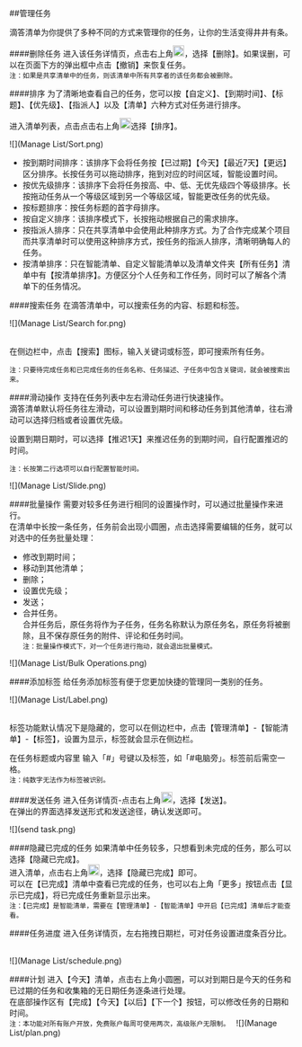 ##管理任务

滴答清单为你提供了多种不同的方式来管理你的任务，让你的生活变得井井有条。

####删除任务
进入该任务详情页，点击右上角<img src="../images/images_android/image001.png" title="更多" width="20" />，选择【删除】。如果误删，可以在页面下方的弹出框中点击【撤销】来恢复任务。
<br>`注：如果是共享清单中的任务，则该清单中所有共享者的该任务都会被删除。`

####排序
为了清晰地查看自己的任务，您可以按【自定义】、【到期时间】、【标题】、【优先级】、【指派人】以及【清单】六种方式对任务进行排序。

进入清单列表，点击点击右上角<img src="../images/images_android/image001.png" title="更多" width="20" />选择【排序】。

![](Manage List/Sort.png)

* 按到期时间排序：该排序下会将任务按【已过期】【今天】【最近7天】【更远】区分排序。长按任务可以拖动排序，拖到对应的时间区域，智能设置时间。
* 按优先级排序：该排序下会将任务按高、中、低、无优先级四个等级排序。长按拖动任务从一个等级区域到另一个等级区域，智能更改任务的优先级。
* 按标题排序：按任务标题的首字母排序。
* 按自定义排序：该排序模式下，长按拖动根据自己的需求排序。
* 按指派人排序：只在共享清单中会使用此种排序方式。为了合作完成某个项目而共享清单时可以使用这种排序方式，按任务的指派人排序，清晰明确每人的任务。
* 按清单排序：只在智能清单、自定义智能清单以及清单文件夹【所有任务】清单中有【按清单排序】。方便区分个人任务和工作任务，同时可以了解各个清单下的任务情况。

####搜索任务
在滴答清单中，可以搜索任务的内容、标题和标签。

![](Manage List/Search for.png)

<br>在侧边栏中，点击【搜索】图标，输入关键词或标签，即可搜索所有任务。

`注：只要待完成任务和已完成任务的任务名称、任务描述、子任务中包含关键词，就会被搜索出来。`


####滑动操作
支持在任务列表中左右滑动任务进行快速操作。
<br >滴答清单默认将任务往左滑动，可以设置到期时间和移动任务到其他清单，往右滑动可以选择归档或者设置优先级。

设置到期日期时，可以选择【推迟1天】来推迟任务的到期时间，自行配置推迟的时间。

`注：长按第二行选项可以自行配置智能时间。`

![](Manage List/Slide.png)

####批量操作
需要对较多任务进行相同的设置操作时，可以通过批量操作来进行。
<br>在清单中长按一条任务，任务前会出现小圆圈，点击选择需要编辑的任务，就可以对选中的任务批量处理：
* 修改到期时间；
* 移动到其他清单；
* 删除；
* 设置优先级；
* 发送；
* 合并任务。
<br>合并任务后，原任务将作为子任务，任务名称默认为原任务名，原任务将被删除，且不保存原任务的附件、评论和任务时间。
<br>`注：批量操作模式下，对一个任务进行拖动，就会退出批量模式。`

![](Manage List/Bulk Operations.png)

####添加标签
给任务添加标签有便于您更加快捷的管理同一类别的任务。

![](Manage List/Label.png)

<br>标签功能默认情况下是隐藏的，您可以在侧边栏中，点击【管理清单】-【智能清单】-【标签】，设置为显示，标签就会显示在侧边栏。

在任务标题或内容里 输入「#」号键以及标签，如「#电脑旁」。标签前后需空一格。
<br>`注：纯数字无法作为标签被识别。`

####发送任务
进入任务详情页-点击右上角<img src="../images/images_android/image001.png" title="更多" width="20" />，选择【发送】。
<br>在弹出的界面选择发送形式和发送途径，确认发送即可。

![](send task.png)

####隐藏已完成的任务
如果清单中任务较多，只想看到未完成的任务，那么可以选择【隐藏已完成】。
<br>进入清单，点击右上角<img src="../images/images_android/image001.png" title="更多" width="20" />，选择【隐藏已完成】即可。
<br> 可以在【已完成】清单中查看已完成的任务，也可以右上角「更多」按钮点击【显示已完成】，将已完成任务重新显示出来。
<br >`注：【已完成】是智能清单，需要在【管理清单】-【智能清单】中开启【已完成】清单后才能查看。`


####任务进度
进入任务详情页，左右拖拽日期栏，可对任务设置进度条百分比。

<br>![](Manage List/schedule.png)

####计划 
进入【今天】清单，点击右上角小圆圈，可以对到期日是今天的任务和已过期的任务和收集箱的无日期任务逐条进行处理。   
在底部操作区有【完成】【今天】【以后】【下一个】按钮，可以修改任务的日期和时间。
<br>`注：本功能对所有账户开放，免费账户每周可使用两次，高级账户无限制。 `
![](Manage List/plan.png)